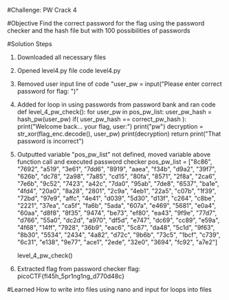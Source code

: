 #Challenge: PW Crack 4

#Objective
Find the correct password for the flag using the password checker and the hash file but with 100 possibilities of passwords

#Solution Steps
1. Downloaded all necessary files
2. Opened level4.py file
    code level4.py
3. Removed user input line of code 
    "user_pw = input("Please enter correct password for flag: ")"
4. Added for loop in using passwords from password bank and ran code
    def level_4_pw_check():
    for user_pw in pos_pw_list:
        user_pw_hash = hash_pw(user_pw)
        if( user_pw_hash == correct_pw_hash ):
            print("Welcome back... your flag, user:")
            print("pw")
            decryption = str_xor(flag_enc.decode(), user_pw)
            print(decryption)
            return
        print("That password is incorrect")
5. Outputted variable "pos_pw_list" not defined, moved variable above function call and executed password checker
    pos_pw_list = ["8c86", "7692", "a519", "3e61", "7dd6", "8919", "aaea", "f34b", "d9a2", "39f7", "626b", "dc78", "2a98", "7a85", "cd15", "80fa", "8571", "2f8a", "2ca6", "7e6b", "9c52", "7423", "a42c", "7da0", "95ab", "7de8", "6537", "ba1e", "4fd4", "20a0", "8a28", "2801", "2c9a", "4eb1", "22a5", "c07b", "1f39", "72bd", "97e9", "affc", "4e41", "d039", "5d30", "d13f", "c264", "c8be", "2221", "37ea", "ca5f", "fa6b", "5ada", "607a", "e469", "5681", "e0a4", "60aa", "d8f8", "8f35", "9474", "be73", "ef80", "ea43", "9f9e", "77d7", "d766", "55a0", "dc2d", "a970", "df5d", "e747", "dc69", "cc89", "e59a", "4f68", "14ff", "7928", "36b9", "eac6", "5c87", "da48", "5c1d", "9f63", "8b30", "5534", "2434", "4a82", "d72c", "9b6b", "73c5", "1bcf", "c739", "6c31", "e138", "9e77", "ace1", "2ede", "32e0", "3694", "fc92", "a7e2"]

    level_4_pw_check()
6. Extracted flag from password checker
    flag: picoCTF{fl45h_5pr1ng1ng_d770d48c}

#Learned
How to write into files using nano and input for loops into files
